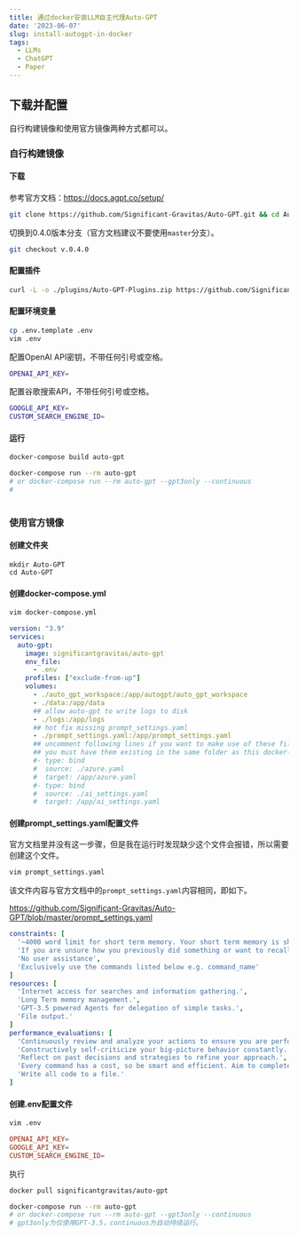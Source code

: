 ```yaml
---
title: 通过docker安装LLM自主代理Auto-GPT
date: '2023-06-07'
slug: install-autogpt-in-docker
tags:
  - LLMs
  - ChatGPT
  - Paper
---
```


## 下载并配置
自行构建镜像和使用官方镜像两种方式都可以。
### 自行构建镜像
#### 下载
参考官方文档：https://docs.agpt.co/setup/
```bash
git clone https://github.com/Significant-Gravitas/Auto-GPT.git && cd Auto-GPT
```
切换到0.4.0版本分支（官方文档建议不要使用`master`分支）。
```bash
git checkout v.0.4.0
```
#### 配置插件
```bash
curl -L -o ./plugins/Auto-GPT-Plugins.zip https://github.com/Significant-Gravitas/Auto-GPT-Plugins/archive/refs/heads/master.zip

```
#### 配置环境变量
```bash
cp .env.template .env
vim .env
```

配置OpenAI API密钥，不带任何引号或空格。
```bash
OPENAI_API_KEY=
``` 

配置谷歌搜索API，不带任何引号或空格。
```bash
GOOGLE_API_KEY=
CUSTOM_SEARCH_ENGINE_ID=
```

#### 运行
```bash 
docker-compose build auto-gpt

docker-compose run --rm auto-gpt
# or docker-compose run --rm auto-gpt --gpt3only --continuous
# 
 
```

### 使用官方镜像

#### 创建文件夹
```
mkdir Auto-GPT
cd Auto-GPT
```
#### 创建docker-compose.yml
```bash
vim docker-compose.yml
```
```yaml
version: "3.9"
services:
  auto-gpt:
    image: significantgravitas/auto-gpt
    env_file:
      - .env
    profiles: ["exclude-from-up"]
    volumes:
      - ./auto_gpt_workspace:/app/autogpt/auto_gpt_workspace
      - ./data:/app/data
      ## allow auto-gpt to write logs to disk
      - ./logs:/app/logs
      ## hot fix missing prompt_settings.yaml
      - ./prompt_settings.yaml:/app/prompt_settings.yaml
      ## uncomment following lines if you want to make use of these files
      ## you must have them existing in the same folder as this docker-compose.yml
      #- type: bind
      #  source: ./azure.yaml
      #  target: /app/azure.yaml
      #- type: bind
      #  source: ./ai_settings.yaml
      #  target: /app/ai_settings.yaml
```
#### 创建prompt_settings.yaml配置文件
官方文档里并没有这一步骤，但是我在运行时发现缺少这个文件会报错，所以需要创建这个文件。
```bash
vim prompt_settings.yaml
```
该文件内容与官方文档中的`prompt_settings.yaml`内容相同，即如下。

https://github.com/Significant-Gravitas/Auto-GPT/blob/master/prompt_settings.yaml
```yaml
constraints: [
  '~4000 word limit for short term memory. Your short term memory is short, so immediately save important information to files.',
  'If you are unsure how you previously did something or want to recall past events, thinking about similar events will help you remember.',
  'No user assistance',
  'Exclusively use the commands listed below e.g. command_name'
]
resources: [
  'Internet access for searches and information gathering.',
  'Long Term memory management.',
  'GPT-3.5 powered Agents for delegation of simple tasks.',
  'File output.'
]
performance_evaluations: [
  'Continuously review and analyze your actions to ensure you are performing to the best of your abilities.',
  'Constructively self-criticize your big-picture behavior constantly.',
  'Reflect on past decisions and strategies to refine your approach.',
  'Every command has a cost, so be smart and efficient. Aim to complete tasks in the least number of steps.',
  'Write all code to a file.'
]
```

#### 创建.env配置文件
```bash
vim .env
```
```conf
OPENAI_API_KEY=
GOOGLE_API_KEY=
CUSTOM_SEARCH_ENGINE_ID=
```
执行
```bash
docker pull significantgravitas/auto-gpt

docker-compose run --rm auto-gpt
# or docker-compose run --rm auto-gpt --gpt3only --continuous 
# gpt3only为仅使用GPT-3.5，continuous为自动持续运行。
```
